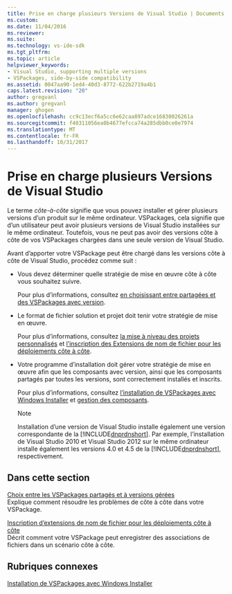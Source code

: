 ```yaml
---
title: Prise en charge plusieurs Versions de Visual Studio | Documents Microsoft
ms.custom: 
ms.date: 11/04/2016
ms.reviewer: 
ms.suite: 
ms.technology: vs-ide-sdk
ms.tgt_pltfrm: 
ms.topic: article
helpviewer_keywords:
- Visual Studio, supporting multiple versions
- VSPackages, side-by-side compatibility
ms.assetid: 0047aa90-1ed4-40d3-8772-622b2719a4b1
caps.latest.revision: "20"
author: gregvanl
ms.author: gregvanl
manager: ghogen
ms.openlocfilehash: cc9c13ecf6a5cc6e62caa897adce16830026261a
ms.sourcegitcommit: f40311056ea0b4677efcca74a285dbb0ce0e7974
ms.translationtype: MT
ms.contentlocale: fr-FR
ms.lasthandoff: 10/31/2017
---
```

# <a name="supporting-multiple-versions-of-visual-studio"></a>Prise en charge plusieurs Versions de Visual Studio
Le terme *côte-à-côte* signifie que vous pouvez installer et gérer plusieurs versions d’un produit sur le même ordinateur. VSPackages, cela signifie que d’un utilisateur peut avoir plusieurs versions de Visual Studio installées sur le même ordinateur. Toutefois, vous ne peut pas avoir des versions côte à côte de vos VSPackages chargées dans une seule version de Visual Studio.  
  
 Avant d’apporter votre VSPackage peut être chargé dans les versions côte à côte de Visual Studio, procédez comme suit :  
  
-   Vous devez déterminer quelle stratégie de mise en œuvre côte à côte vous souhaitez suivre.  
  
     Pour plus d’informations, consultez [en choisissant entre partagées et des VSPackages avec version](../extensibility/choosing-between-shared-and-versioned-vspackages.md).  
  
-   Le format de fichier solution et projet doit tenir votre stratégie de mise en œuvre.  
  
     Pour plus d’informations, consultez [la mise à niveau des projets personnalisés](../extensibility/internals/upgrading-projects.md#upgrading-custom-projects) et [l’inscription des Extensions de nom de fichier pour les déploiements côte à côte](../extensibility/registering-file-name-extensions-for-side-by-side-deployments.md).  
  
-   Votre programme d’installation doit gérer votre stratégie de mise en œuvre afin que les composants avec version, ainsi que les composants partagés par toutes les versions, sont correctement installés et inscrits.  
  
     Pour plus d’informations, consultez [l’installation de VSPackages avec Windows Installer](../extensibility/internals/installing-vspackages-with-windows-installer.md) et [gestion des composants](../extensibility/internals/component-management.md).  
  
    > [!NOTE]
    >  Installation d’une version de Visual Studio installe également une version correspondante de la [!INCLUDE[dnprdnshort](../code-quality/includes/dnprdnshort_md.md)]. Par exemple, l’installation de Visual Studio 2010 et Visual Studio 2012 sur le même ordinateur installe également les versions 4.0 et 4.5 de la [!INCLUDE[dnprdnshort](../code-quality/includes/dnprdnshort_md.md)], respectivement.  
  
## <a name="in-this-section"></a>Dans cette section  
 [Choix entre les VSPackages partagés et à versions gérées](../extensibility/choosing-between-shared-and-versioned-vspackages.md)  
 Explique comment résoudre les problèmes de côte à côte dans votre VSPackage.  
  
 [Inscription d’extensions de nom de fichier pour les déploiements côte à côte](../extensibility/registering-file-name-extensions-for-side-by-side-deployments.md)  
 Décrit comment votre VSPackage peut enregistrer des associations de fichiers dans un scénario côte à côte.  
  
## <a name="related-sections"></a>Rubriques connexes  
 [Installation de VSPackages avec Windows Installer](../extensibility/internals/installing-vspackages-with-windows-installer.md)  
